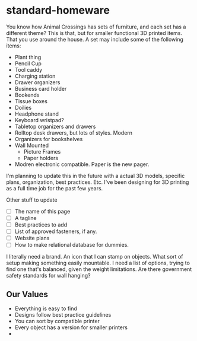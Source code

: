 # standard-homeware
You know how Animal Crossings has sets of furniture, and each set has a different theme? This is that, but for smaller functional 3D printed items. That you use around the house. A set may include some of the following items:

- Plant thing
- Pencil Cup
- Tool caddy
- Charging station
- Drawer organizers
- Business card holder
- Bookends
- Tissue boxes
- Doilies
- Headphone stand
- Keyboard wristpad?
- Tabletop organizers and drawers
- Rolltop desk drawers, but lots of styles. Modern
- Organizers for bookshelves
- Wall Mounted
  - Picture Frames
  - Paper holders
- Modren electronic compatible. Paper is the new pager.

I'm planning to update this in the future with a actual 3D models, specific plans, organization, best practices. Etc. I've been designing for 3D printing as a full time job for the past few years.

Other stuff to update
- [ ] The name of this page
- [ ] A tagline
- [ ] Best practices to add
- [ ] List of approved fasteners, if any.
- [ ] Website plans
- [ ] How to make relational database for dummies.

I literally need a brand. An icon that I can stamp on objects. What sort of setup making something easily mountable. I need a list of options, trying to find one that's balanced, given the weight limitations. Are there government safety standards for wall hanging?

## Our Values
- Everything is easy to find
- Designs follow best practice guidelines
- You can sort by compatible printer
- Every object has a version for smaller printers
- 
